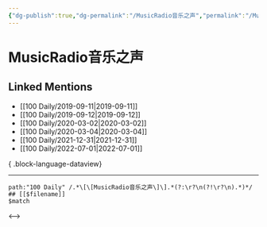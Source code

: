 ```yaml
---
{"dg-publish":true,"dg-permalink":"/MusicRadio音乐之声","permalink":"/MusicRadio音乐之声/","created":"2022-12-06T14:59:59.000+08:00","updated":"2023-04-10T16:54:09.000+08:00"}
---
```


# MusicRadio音乐之声

## Linked Mentions
- [[100 Daily/2019-09-11\|2019-09-11]]
- [[100 Daily/2019-09-12\|2019-09-12]]
- [[100 Daily/2020-03-02\|2020-03-02]]
- [[100 Daily/2020-03-04\|2020-03-04]]
- [[100 Daily/2021-12-31\|2021-12-31]]
- [[100 Daily/2022-07-01\|2022-07-01]]

{ .block-language-dataview}

---

```expander
path:"100 Daily" /.*\[\[MusicRadio音乐之声\]\].*(?:\r?\n(?!\r?\n).*)*/
## [[$filename]]
$match
```

<-->